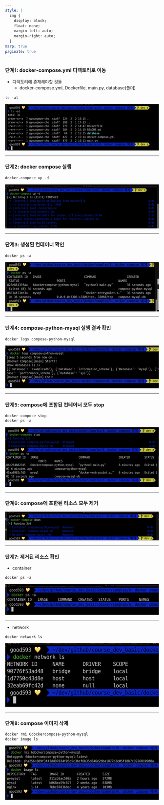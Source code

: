 ```yaml
---
style: |
  img {
    display: block;
    float: none;
    margin-left: auto;
    margin-right: auto;
  }
marp: true
paginate: true
---
```

### 단계1: docker-compose.yml 디렉토리로 이동 
- 디렉토리에 존재해야할 것들
  - docker-compose.yml, Dockerfile, main.py, database(폴더)
```shell
ls -al
```
![Alt text](./img/image.png)

----
### 단계2: docker compose 실행 
```shell
docker-compose up -d
```
![Alt text](./img/image-1.png)

---
### 단계3: 생성된 컨테이너 확인 
```shell
docker ps -a
```
![Alt text](./img/image-2.png)

---
### 단계4: compose-python-mysql 실행 결과 확인 
```shell
docker logs compose-python-mysql
```
![Alt text](./img/image-4.png)

---
### 단계5: compose에 포함된 컨테이너 모두 stop
```shell
docker-compose stop
docker ps -a
```
![Alt text](./img/image-5.png)

---
### 단계6: compose에 포한된 리소스 모두 제거 
![Alt text](./img/image-6.png)

---
### 단계7: 제거된 리소스 확인 
- container
```shell
docker ps -a
```
![Alt text](./img/image-7.png)

---
- network
```shell
docker network ls
```
![Alt text](./img/image-8.png)

---
### 단계8: compose 이미지 삭제 
```shell
docker rmi 6dockercompose-python-mysql
docker image ls
```
![Alt text](./img/image-9.png)


